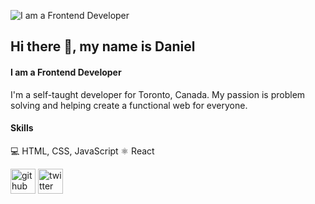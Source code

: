 
  ![I am a Frontend Developer](https://pbs.twimg.com/profile_banners/1526375465207865344/1664316713/600x200)


## Hi there 👋, my name is Daniel
#### I am a Frontend Developer

I'm a self-taught developer for Toronto, Canada. My passion is problem solving and helping create a functional web for everyone.

#### Skills

💻 HTML, CSS, JavaScript
⚛️ React


[<img src='https://cdn.jsdelivr.net/npm/simple-icons@3.0.1/icons/github.svg' alt='github' height='40'>](https://github.com/Danielheppenstiel)  [<img src='https://cdn.jsdelivr.net/npm/simple-icons@3.0.1/icons/twitter.svg' alt='twitter' height='40'>](https://twitter.com/@DevWithDan)  
